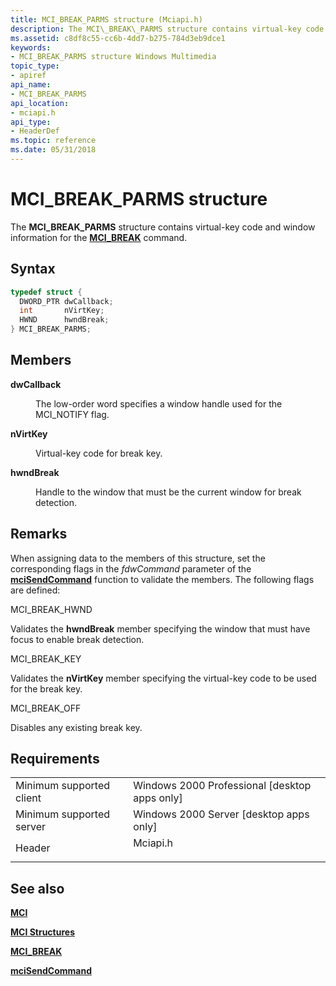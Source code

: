 ```yaml
---
title: MCI_BREAK_PARMS structure (Mciapi.h)
description: The MCI\_BREAK\_PARMS structure contains virtual-key code and window information for the MCI\_BREAK command.
ms.assetid: c8df8c55-cc6b-4dd7-b275-784d3eb9dce1
keywords:
- MCI_BREAK_PARMS structure Windows Multimedia
topic_type:
- apiref
api_name:
- MCI_BREAK_PARMS
api_location:
- mciapi.h
api_type:
- HeaderDef
ms.topic: reference
ms.date: 05/31/2018
---
```


# MCI\_BREAK\_PARMS structure

The **MCI\_BREAK\_PARMS** structure contains virtual-key code and window information for the [**MCI\_BREAK**](mci-break.md) command.

## Syntax


```C++
typedef struct {
  DWORD_PTR dwCallback;
  int       nVirtKey;
  HWND      hwndBreak;
} MCI_BREAK_PARMS;
```



## Members

<dl> <dt>

**dwCallback**
</dt> <dd>

The low-order word specifies a window handle used for the MCI\_NOTIFY flag.

</dd> <dt>

**nVirtKey**
</dt> <dd>

Virtual-key code for break key.

</dd> <dt>

**hwndBreak**
</dt> <dd>

Handle to the window that must be the current window for break detection.

</dd> </dl>

## Remarks

When assigning data to the members of this structure, set the corresponding flags in the *fdwCommand* parameter of the [**mciSendCommand**](/previous-versions//dd757160(v=vs.85)) function to validate the members. The following flags are defined:

MCI\_BREAK\_HWND

Validates the **hwndBreak** member specifying the window that must have focus to enable break detection.

MCI\_BREAK\_KEY

Validates the **nVirtKey** member specifying the virtual-key code to be used for the break key.

MCI\_BREAK\_OFF

Disables any existing break key.

## Requirements



|                                     |                                                                                     |
|-------------------------------------|-------------------------------------------------------------------------------------|
| Minimum supported client<br/> | Windows 2000 Professional \[desktop apps only\]<br/>                          |
| Minimum supported server<br/> | Windows 2000 Server \[desktop apps only\]<br/>                                |
| Header<br/>                   | <dl> <dt>Mciapi.h</dt> </dl> |



## See also

<dl> <dt>

[**MCI**](mci.md)
</dt> <dt>

[**MCI Structures**](mci-structures.md)
</dt> <dt>

[**MCI\_BREAK**](mci-break.md)
</dt> <dt>

[**mciSendCommand**](/previous-versions//dd757160(v=vs.85))
</dt> </dl>

 

